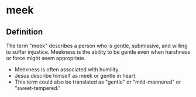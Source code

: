 # meek

## Definition

The term "meek" describes a person who is gentle, submissive, and willing to suffer injustice. Meekness is the ability to be gentle even when harshness or force might seem appropriate.

* Meekness is often associated with humility.
* Jesus describe himself as meek or gentle in heart.
* This term could also be translated as "gentle" or "mild-mannered" or "sweet-tempered."